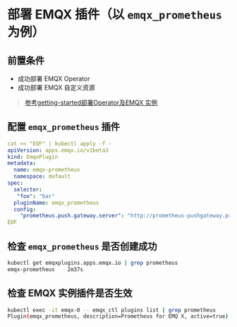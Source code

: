 # 部署 EMQX 插件（以 `emqx_prometheus` 为例）

## 前置条件

+ 成功部署 EMQX Operator
+ 成功部署 EMQX 自定义资源

>[参考getting-started部署Operator及EMQX 实例](../getting-started/getting-started.md)

## 配置 `emqx_prometheus` 插件

```YAML
cat << "EOF" | kubectl apply -f -
apiVersion: apps.emqx.io/v1beta3
kind: EmqxPlugin
metadata:
  name: emqx-prometheus
  namespace: default
spec:
  selector:
   "foo": "bar"
  pluginName: emqx_prometheus
  config:
    "prometheus.push.gateway.server": "http://prometheus-pushgateway.prom.svc.cluster.local:9091"
EOF
```

## 检查 `emqx_prometheus` 是否创建成功

   ```bash
   kubectl get emqxplugins.apps.emqx.io | grep prometheus
   emqx-prometheus    2m37s
   ```

## 检查 EMQX 实例插件是否生效

   ```bash
   kubectl exec -it emqx-0 -- emqx_ctl plugins list | grep prometheus
   Plugin(emqx_prometheus, description=Prometheus for EMQ X, active=true)
   ```
